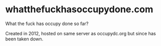 whatthefuckhasoccupydone.com
============================

What the fuck has occupy done so far?

Created in 2012, hosted on same server as occupydc.org but since has been taken down.
